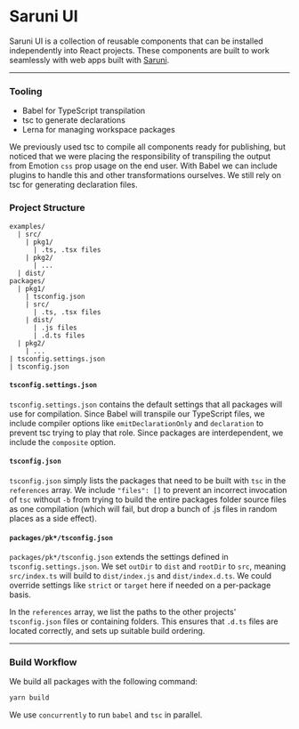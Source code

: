 # Saruni UI

Saruni UI is a collection of reusable components that can be installed independently into React projects. These components are built to work seamlessly with web apps built with [Saruni](https://github.com/tambium/saruni).

---

### Tooling

- Babel for TypeScript transpilation
- tsc to generate declarations
- Lerna for managing workspace packages

We previously used tsc to compile all components ready for publishing, but noticed that we were placing the responsibility of transpiling the output from Emotion `css` prop usage on the end user. With Babel we can include plugins to handle this and other transformations ourselves. We still rely on tsc for generating declaration files.

### Project Structure

```
examples/
  | src/
    | pkg1/
      | .ts, .tsx files
    | pkg2/
      | ...
  | dist/
packages/
  | pkg1/
    | tsconfig.json
    | src/
      | .ts, .tsx files
    | dist/
      | .js files
      | .d.ts files
  | pkg2/
    | ...
| tsconfig.settings.json
| tsconfig.json
```

#### `tsconfig.settings.json`

`tsconfig.settings.json` contains the default settings that all packages will use for compilation. Since Babel will transpile our TypeScript files, we include compiler options like `emitDeclarationOnly` and `declaration` to prevent tsc trying to play that role. Since packages are interdependent, we include the `composite` option.

#### `tsconfig.json`

`tsconfig.json` simply lists the packages that need to be built with `tsc` in the `references` array. We include `"files": []` to prevent an incorrect invocation of `tsc` without `-b` from trying to build the entire packages folder source files as one compilation (which will fail, but drop a bunch of .js files in random places as a side effect).

#### `packages/pk*/tsconfig.json`

`packages/pk*/tsconfig.json` extends the settings defined in `tsconfig.settings.json`. We set `outDir` to `dist` and `rootDir` to `src`, meaning `src/index.ts` will build to `dist/index.js` and `dist/index.d.ts`. We could override settings like `strict` or `target` here if needed on a per-package basis.

In the `references` array, we list the paths to the other projects' `tsconfig.json` files or containing folders. This ensures that `.d.ts` files are located correctly, and sets up suitable build ordering.

---

### Build Workflow

We build all packages with the following command:

```bash
yarn build
```

We use `concurrently` to run `babel` and `tsc` in parallel.
